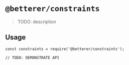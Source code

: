 # `@betterer/constraints`

> TODO: description

## Usage

```
const constraints = require('@betterer/constraints');

// TODO: DEMONSTRATE API
```
